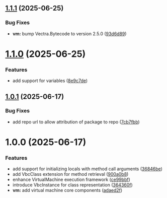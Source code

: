 ## [1.1.1](https://github.com/DuncanMcPherson/vectra-vm/compare/v1.1.0...v1.1.1) (2025-06-25)


### Bug Fixes

* **vm:** bump Vectra.Bytecode to version 2.5.0 ([93d6d89](https://github.com/DuncanMcPherson/vectra-vm/commit/93d6d8955d5ecc0c88b5670ec66df8209bc8113a))

# [1.1.0](https://github.com/DuncanMcPherson/vectra-vm/compare/v1.0.1...v1.1.0) (2025-06-25)


### Features

* add support for variables ([8e9c7de](https://github.com/DuncanMcPherson/vectra-vm/commit/8e9c7decc75338cd54cd5e1f53dcaeee48893d33))

## [1.0.1](https://github.com/DuncanMcPherson/vectra-vm/compare/v1.0.0...v1.0.1) (2025-06-17)


### Bug Fixes

* add repo url to allow attribution of package to repo ([7cb7fbb](https://github.com/DuncanMcPherson/vectra-vm/commit/7cb7fbbf73a14169ff0ba9b69b6d7bb4ef7956c3))

# 1.0.0 (2025-06-17)


### Features

* add support for initializing locals with method call arguments ([36846be](https://github.com/DuncanMcPherson/vectra-vm/commit/36846be5579ca731f5772b9b71c71145fc16bab3))
* add VbcClass extension for method retrieval ([900a0b8](https://github.com/DuncanMcPherson/vectra-vm/commit/900a0b8a4d00343dbc0bcd0cd7b99f5298647bb2))
* enhance VirtualMachine execution framework ([ce99bbf](https://github.com/DuncanMcPherson/vectra-vm/commit/ce99bbf6bd6ac2328030a8d3f78daf94f4828fc9))
* introduce VbcInstance for class representation ([364360f](https://github.com/DuncanMcPherson/vectra-vm/commit/364360f4a107f2335da847e4e276e9cb21a306b9))
* **vm:** add virtual machine core components ([adaed2f](https://github.com/DuncanMcPherson/vectra-vm/commit/adaed2f52773a977efb60ce68d2128d62f799a2e))
